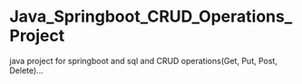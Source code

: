 # Java_Springboot_CRUD_Operations_Project
java project for springboot and sql and CRUD operations(Get, Put, Post, Delete)...

